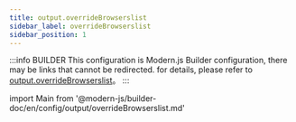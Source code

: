 ```yaml
---
title: output.overrideBrowserslist
sidebar_label: overrideBrowserslist
sidebar_position: 1
---
```


:::info BUILDER
This configuration is Modern.js Builder configuration, there may be links that cannot be redirected. for details, please refer to [output.overrideBrowserslist](https://modernjs.dev/builder/zh/api/config-output.html#output-overridebrowserslist)。
:::

import Main from '@modern-js/builder-doc/en/config/output/overrideBrowserslist.md'

<Main />
